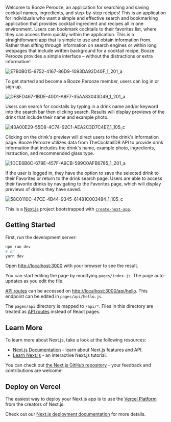 Welcome to Booze Perooze, an application for searching and saving cocktail names, ingredients, and step-by-step recipes!  This is an application for individuals who want a simple and effective search and bookmarking application that provides cocktail ingredient and recipes all in one environment.  Users can bookmark cocktails to their favorites list, where they can access them quickly within the application.  This is a straightforward app that is simple to use and obtain information from.  Rather than sifting through information on search engines or within long webpages that include written background for a cocktail recipe, Booze Perooze provides a simple interface – without the distractions or extra information!

![E7B0B015-9752-4167-86D9-1093DA92D40F_1_201_a](https://github.com/user-attachments/assets/2917f674-17b4-4459-89bd-d8b0a9479104)

To get started and become a Booze Perooze member, users can log in or sign up.

![DF8FD467-1BDE-40D1-A8F7-35AA83043D49_1_201_a](https://github.com/user-attachments/assets/75809ac2-b90c-4fd2-92ce-fcc25c9ef8ed)

Users can search for cocktails by typing in a drink name and/or keyword into the search bar then clicking search.  Results will display previews of the drink that include their name and example photo.

![43A00E29-55D8-4C74-92C1-AEA2C3D7C4E7_1_105_c](https://github.com/user-attachments/assets/b5f084c9-7c76-4ebb-870f-1d4941d8c3f5)

Clicking on the drink's preview will direct users to the drink's information page.  Booze Perooze utilizes data from TheCocktailDB API to provide drink information that includes the drink's name, example photo, ingredients, instruction, and recommended glass type.  

![1DCE6B6C-679E-457F-A9CB-589C0AFB6785_1_201_a](https://github.com/user-attachments/assets/a180cbae-3106-4834-b577-fa7b50f634c5)

If the user is logged in, they have the option to save the selected drink to their Favorites or return to the drink search page.  Users are able to access their favorite drinks by navigating to the Favorites page, which will display previews of drinks they have saved.

![58C0110C-47CE-4B44-9345-61481C003484_1_105_c](https://github.com/user-attachments/assets/c9f6a426-6045-4a16-93b6-a53a950f16da)



This is a [Next.js](https://nextjs.org/) project bootstrapped with [`create-next-app`](https://github.com/vercel/next.js/tree/canary/packages/create-next-app).

## Getting Started

First, run the development server:

```bash
npm run dev
# or
yarn dev
```

Open [http://localhost:3000](http://localhost:3000) with your browser to see the result.

You can start editing the page by modifying `pages/index.js`. The page auto-updates as you edit the file.

[API routes](https://nextjs.org/docs/api-routes/introduction) can be accessed on [http://localhost:3000/api/hello](http://localhost:3000/api/hello). This endpoint can be edited in `pages/api/hello.js`.

The `pages/api` directory is mapped to `/api/*`. Files in this directory are treated as [API routes](https://nextjs.org/docs/api-routes/introduction) instead of React pages.

## Learn More

To learn more about Next.js, take a look at the following resources:

- [Next.js Documentation](https://nextjs.org/docs) - learn about Next.js features and API.
- [Learn Next.js](https://nextjs.org/learn) - an interactive Next.js tutorial.

You can check out [the Next.js GitHub repository](https://github.com/vercel/next.js/) - your feedback and contributions are welcome!

## Deploy on Vercel

The easiest way to deploy your Next.js app is to use the [Vercel Platform](https://vercel.com/new?utm_medium=default-template&filter=next.js&utm_source=create-next-app&utm_campaign=create-next-app-readme) from the creators of Next.js.

Check out our [Next.js deployment documentation](https://nextjs.org/docs/deployment) for more details.
